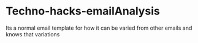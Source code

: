 # Techno-hacks-emailAnalysis
Its a normal email  template for how it can be varied from other emails and knows that variations
